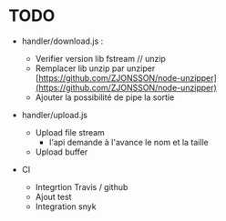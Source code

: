 # TODO

- handler/download.js :
    - Verifier version lib fstream // unzip
    - Remplacer lib unzip par unziper [https://github.com/ZJONSSON/node-unzipper](https://github.com/ZJONSSON/node-unzipper)
    - Ajouter la possibilité de pipe la sortie

- handler/upload.js
    - Upload file stream
        - l'api demande à l'avance le nom et la taille
    - Upload buffer

- CI
    - Integrtion Travis / github
    - Ajout test
    - Integration snyk

